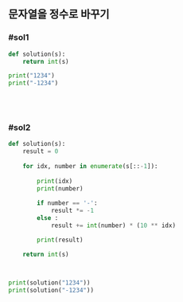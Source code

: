 ## 문자열을 정수로 바꾸기

### #sol1 

```python 
def solution(s):
    return int(s)

print("1234")
print("-1234")
```

<br>

<br>

### #sol2

```python 
def solution(s):
    result = 0 
    
    for idx, number in enumerate(s[::-1]):
        
        print(idx)
        print(number)
        
        if number == '-':
            result *= -1
        else :
            result += int(number) * (10 ** idx)

        print(result)

    return int(s)



print(solution("1234"))
print(solution("-1234"))
```

<br>

<br>